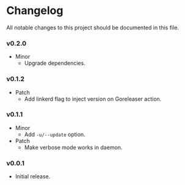 # Changelog

All notable changes to this project should be documented in this file.

### v0.2.0

- Minor
  - Upgrade dependencies.

### v0.1.2

- Patch
  - Add linkerd flag to inject version on Goreleaser action.

### v0.1.1

- Minor
  - Add `-u/--update` option.
- Patch
  - Make verbose mode works in daemon.

### v0.0.1

- Initial release.